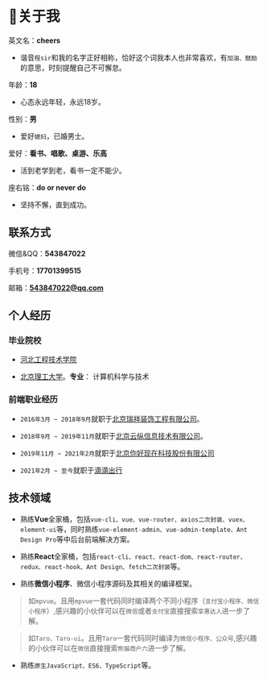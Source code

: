 <!--
 * @Author       : cheers
 * @Date         : 2020-05-24 16:30:05
 * @LastEditTime: 2021-07-19 15:12:06
-->
# 🌈关于我
 
英文名：**cheers**
- 谐音`程sir`和我的名字正好相称，恰好这个词我本人也非常喜欢，有`加油、鼓励`的意思，时刻提醒自己不可懈怠。

年龄：**18**
- 心态永远年轻，永远18岁。 

性别：**男**
- 爱好`媳妇`，已婚男士。

爱好：**看书、唱歌、桌游、乐高**
- 活到老学到老，看书一定不能少。

座右铭：**do or never do**
- 坚持不懈，直到成功。

## 联系方式
微信&QQ：**543847022**

手机号：**17701399515**

邮箱：**543847022@qq.com**

## 个人经历
### 毕业院校
- [河北工程技术学院](https://baike.baidu.com/item/%E6%B2%B3%E5%8C%97%E5%B7%A5%E7%A8%8B%E6%8A%80%E6%9C%AF%E5%AD%A6%E9%99%A2/14081275?fromtitle=%E7%9F%B3%E5%AE%B6%E5%BA%84%E5%9F%8E%E5%B8%82%E8%81%8C%E4%B8%9A%E5%AD%A6%E9%99%A2&fromid=5154987&fr=aladdin)

- [北京理工大学](https://baike.baidu.com/item/%E5%8C%97%E4%BA%AC%E7%90%86%E5%B7%A5%E5%A4%A7%E5%AD%A6/133615?fr=aladdin)。**专业**：
计算机科学与技术

###  前端职业经历
- `2016年3月 ~ 2018年9月`就职于[北京瑞祥装饰工程有限公司](https://baike.baidu.com/item/%E5%8C%97%E4%BA%AC%E7%91%9E%E7%A5%A5%E4%BD%B3%E8%89%BA%E5%BB%BA%E7%AD%91%E8%A3%85%E9%A5%B0%E5%B7%A5%E7%A8%8B%E6%9C%89%E9%99%90%E5%85%AC%E5%8F%B8/10870711?fromtitle=%E7%91%9E%E7%A5%A5%E8%A3%85%E9%A5%B0&fromid=2685523&fr=aladdin)。

- `2018年9月 ~ 2019年11月`就职于[北京云纵信息技术有限公司](https://baike.baidu.com/item/%E5%8C%97%E4%BA%AC%E4%BA%91%E7%BA%B5%E4%BF%A1%E6%81%AF%E6%8A%80%E6%9C%AF%E6%9C%89%E9%99%90%E5%85%AC%E5%8F%B8/18734344?fr=aladdin)。

- `2019年11月 ~ 2021年2月`就职于[北京你好现在科技股份有限公司](https://baike.baidu.com/item/%E4%BD%A0%E5%A5%BD%E7%8E%B0%E5%9C%A8%EF%BC%88%E5%8C%97%E4%BA%AC%EF%BC%89%E7%A7%91%E6%8A%80%E8%82%A1%E4%BB%BD%E6%9C%89%E9%99%90%E5%85%AC%E5%8F%B8/24281823?fr=aladdin)

- `2021年2月 ~ 至今`就职于[滴滴出行](https://baike.baidu.com/item/%E6%BB%B4%E6%BB%B4%E5%87%BA%E8%A1%8C/18596106?fr=aladdin)

## 技术领域
- 熟练**Vue**全家桶，包括`vue-cli、vue、vue-router、axios二次封装、vuex、element-ui`等，同时熟练`vue-element-admin、vue-admin-template、Ant Design Pro`等中后台前端解决方案。

- 熟练**React**全家桶，包括`react-cli、react、react-dom、react-router、redux、react-hook、Ant Design、fetch二次封装`等。

- 熟练**微信小程序**、微信小程序源码及其相关的编译框架。
> 如`mpvue`。且用`mpvue`一套代码同时编译两个不同小程序（`支付宝小程序、微信小程序`）,感兴趣的小伙伴可以在`微信`或者`支付宝`直接搜索`享惠达人`进一步了解。

> 如`Taro、Taro-ui`。且用`Taro`一套代码同时编译为`微信小程序、公众号`,感兴趣的小伙伴可以在`微信`直接搜索`熊猫商户六`进一步了解。

- 熟练`原生JavaScript、ES6、TypeScript`等。